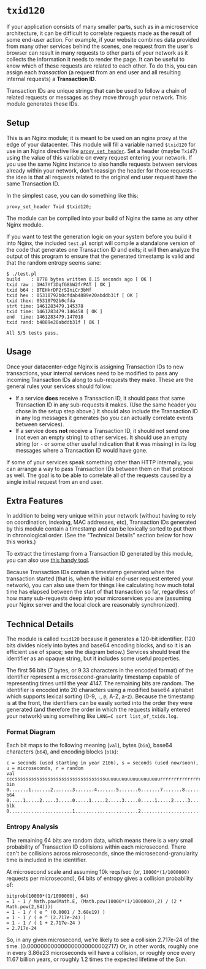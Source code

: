 # ``txid120``

If your application consists of many smaller parts, such as in a microservice architecture, it can be difficult to correlate requests made as the result of some end-user action.  For example, if your website combines data provided from many other services behind the scenes, one request from the user's browser can result in many requests to other parts of your network as it collects the information it needs to render the page.  It can be useful to know which of these requests are related to each other.  To do this, you can assign each _transaction_ (a request from an end user and all resulting internal requests) a __Transaction ID__.

Transaction IDs are unique strings that can be used to follow a chain of related requests or messages as they move through your network. This module generates these IDs.

## Setup

This is an Nginx module; it is meant to be used on an nginx proxy at the edge of your datacenter.  This module will fill a variable named ``$txid120`` for use in an Nginx directive like [``proxy_set_header``](http://nginx.org/en/docs/http/ngx_http_proxy_module.html#proxy_set_header). Set a header (maybe ``Txid``?) using the value of this variable on every request entering your network.  If you use the same Nginx instance to also handle requests between services already within your network, don't reassign the header for those requests - the idea is that all requests related to the original end user request have the same Transaction ID.

In the simplest case, you can do something like this:

```
proxy_set_header Txid $txid120;
```

The module can be compiled into your build of Nginx the same as any other Nginx module.

If you want to test the generation logic on your system before you build it into Nginx, the included ``test.pl`` script will compile a standalone version of the code that generates one Transaction ID and exits; it will then analyze the output of this program to ensure that the generated timestamp is valid and that the random entropy seems sane:

```
$ ./test.pl 
build    : 8778 bytes written 0.15 seconds ago [ OK ]
txid raw : 1H47Yf3DqfG8bW2frPAT [ OK ]
txid b64 : BTEHkrDP2rSIniCr3bMf
txid hex : 05310792b0cfdab4889e20abddb31f [ OK ]
txid thex: 05310792b0cfda
strt time: 1461283479.145378
txid time: 1461283479.146458 [ OK ]
end  time: 1461283479.147018
txid rand: b4889e20abddb31f [ OK ]

All 5/5 tests pass.
```

## Usage

Once your datacenter-edge Nginx is assigning Transaction IDs to new transactions, your internal services need to be modified to pass any incoming Transaction IDs along to sub-requests they make.  These are the general rules your services should follow:

* If a service **does** receive a Transaction ID, it should pass that same Transaction ID in any sub-requests it makes. (Use the same header you chose in the setup step above.)  It should also include the Transaction ID in any log messages it generates (so you can actually correlate events between services).
* If a service does **not** receive a Transaction ID, it should not send one (not even an empty string) to other services. It should use an empty string (or ``-`` or some other useful indication that it was missing) in its log messages where a Transaction ID would have gone.

If some of your services speak something other than HTTP internally, you can arrange a way to pass Transaction IDs between them on that protocol as well.  The goal is to be able to correlate all of the requests caused by a single initial request from an end user.

## Extra Features

In addition to being very unique within your network (without having to rely on coordination, indexing, MAC addresses, etc), Transaction IDs generated by this module contain a timestamp and can be lexically sorted to put them in chronological order. (See the "Technical Details" section below for how this works.)

To extract the timestamp from a Transaction ID generated by this module, you can also use [this handy tool](http://synacor.github.io/nginx-module-txid120/).

Because Transaction IDs contain a timestamp generated when the transaction started (that is, when the initial end-user request entered your network), you can also use them for things like calculating how much total time has elapsed between the start of that transaction so far, regardless of how many sub-requests deep into your microservices you are (assuming your Nginx server and the local clock are reasonably synchronized).

## Technical Details

The module is called ``txid120`` because it generates a 120-bit identifier.  (120 bits divides nicely into bytes and base64 encoding blocks, and so it is an efficient use of space; see the diagram below.) Services should treat the identifier as an opaque string, but it includes some useful properties.

The first 56 bits (7 bytes, or 9.33 characters in the encoded format) of the identifier represent a microsecond-granularity timestamp capable of representing times until the year 4147. The remaining bits are random. The identifier is encoded into 20 characters using a modified base64 alphabet which supports lexical sorting (0-9, ``:``, ``@``, A-Z, a-z).  Because the timestamp is at the front, the identifiers can be easily sorted into the order they were generated (and therefore the order in which the requests initially entered your network) using something like ``LANG=C sort list_of_txids.log``.

### Format Diagram

Each bit maps to the following meaning (``val``), bytes (``bin``), base64 characters (``b64``), and encoding blocks (``blk``):

```
c = seconds (used starting in year 2106), s = seconds (used now/soon), u = microseconds, r = random
val cccsssssssssssssssssssssssssssssssssuuuuuuuuuuuuuuuuuuuurrrrrrrrrrrrrrrrrrrrrrrrrrrrrrrrrrrrrrrrrrrrrrrrrrrrrrrrrrrrrrrr
bin 0.......1.......2.......3.......4.......5.......6.......7.......8.......9.......0.......1.......2.......3.......4.......
b64 0.....1.....2.....3.....0.....1.....2.....3.....0.....1.....2.....3.....0.....1.....2.....3.....0.....1.....2.....3.....
blk 0.......................1.......................2.......................3.......................4.......................
```

### Entropy Analysis

The remaining 64 bits are random data, which means there is a _very_ small probability of Transaction ID collisions within each microsecond. There can't be collisions across microseconds, since the microsecond-granularity time is included in the identifier.

At microsecond scale and assuming 10k reqs/sec (or, ``10000*(1/1000000)`` requests per microsecond), 64 bits of entropy gives a collision probability of:

```
bitprob(10000*(1/1000000), 64)
= 1 - 1 / Math.pow(Math.E, (Math.pow(10000*(1/1000000),2) / (2 * Math.pow(2,64))))
= 1 - 1 / ( e ^ (0.0001 / 3.68e19) )
= 1 - 1 / ( e ^ (2.717e-24) )
= 1 - 1 / ( 1 + 2.717e-24 )
= 2.717e-24
```

So, in any given microsecond, we're likely to see a collision 2.717e-24 of the time. (0.000000000000000000000002717) Or, in other words, roughly one in every 3.86e23 microseconds will have a collision, or roughly once every 11.67 billion years, or roughly 1.2 times the expected lifetime of the Sun.
